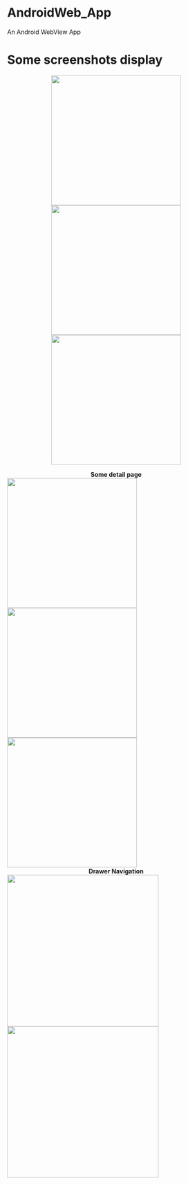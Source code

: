 # AndroidWeb_App
An Android WebView App

<h1><b>Some screenshots display</b></h1>

<p align="center">
  <img src = "https://user-images.githubusercontent.com/40542971/86071956-b7dad500-baaa-11ea-9d9c-ef156e8f8a81.png" width = "300"/>
  <img src = "https://user-images.githubusercontent.com/40542971/86071963-ba3d2f00-baaa-11ea-848d-d738f8a9e742.png" width = "300"/>
  <img src = "https://user-images.githubusercontent.com/40542971/86071972-be694c80-baaa-11ea-9471-ac68cff0625d.png" width = "300"/>
  <br>
  <center><b>Some detail page</b></center>
  <img src = "https://user-images.githubusercontent.com/40542971/86071997-cc1ed200-baaa-11ea-9a87-6f7e7bca8ccd.png" width = "300"/>
  <img src = "https://user-images.githubusercontent.com/40542971/86071988-c4f7c400-baaa-11ea-845a-77355f096801.png" width = "300"/>
  <img src = "https://user-images.githubusercontent.com/40542971/86072002-cde89580-baaa-11ea-8d1d-5d2f38bf9773.png" width = "300"/>
  <br>
  <center>
<b>Drawer Navigation</b>
</center>
  <img src = "https://user-images.githubusercontent.com/40542971/86071978-c1643d00-baaa-11ea-9dbd-fcca04759012.png" width = "350"/>
  <img src = "https://user-images.githubusercontent.com/40542971/86071986-c32e0080-baaa-11ea-8de3-7ccd47328071.png" width = "350"/>
  </p>
  <br>
  <br>
  <br>
